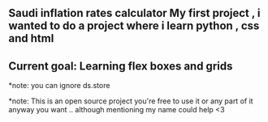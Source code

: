 Saudi inflation rates calculator
My first project , i wanted to do a project where i learn python , css and html 
--
Current goal: Learning flex boxes and grids
--
*note: you can ignore ds.store

*note: This is an open source project you're free to use it or any part of it anyway you want .. although mentioning my name could help <3

